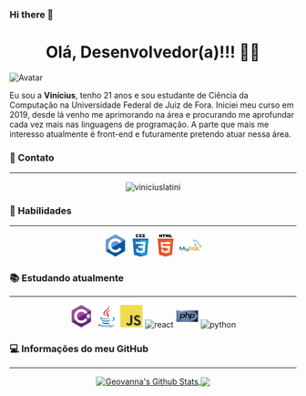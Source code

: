 ### Hi there 👋

<!--
**ViniciusLatini/ViniciusLatini** is a ✨ _special_ ✨ repository because its `README.md` (this file) appears on your GitHub profile.
-->
<h1 align = "center">Olá, Desenvolvedor(a)!!! 👋🏼 </h1>

<img src="https://user-images.githubusercontent.com/71272198/120073460-c771ed80-c06e-11eb-8da8-9f3d384fd0b4.png" alt="Avatar">

<p> Eu sou a <strong>Vinícius</strong>, tenho 21 anos e sou estudante de Ciência da Computação na Universidade Federal de Juiz de Fora. Iniciei meu curso em 2019, desde lá venho me aprimorando na área e procurando me aprofundar cada vez mais nas linguagens de programação. A parte que mais me interesso atualmente é front-end e futuramente pretendo atuar nessa área.</p>

<h3 align = "left"> 📱 Contato</h3>
<hr>
<p align = "center">
    <a style="text-decoration: none;" href = "https://www.linkedin.com/in/geovanna-s-lima/" target = "_blank"> 
        <img align = "center" src = "https://logospng.org/download/linkedin/logo-linkedin-2048.png" alt ="viniciuslatini" height ="40" width ="40"/> 
    </a>
</p>

<h3 align = "left">🔧 Habilidades </h3>
<hr>
<p align = "center"> 
    <a style="text-decoration: none;" href="https://www.cprogramming.com/" target="_blank"> 
    <img src = "https://raw.githubusercontent.com/devicons/devicon/master/icons/c/c-original.svg "alt =" c "width =" 40 "height =" 40 "/> 
    </a> 
    <a style="text-decoration: none;" href="https://www.w3schools.com/css/" target="_blank"> 
        <img  src = "https://raw.githubusercontent.com/devicons/devicon/master/icons/css3/css3-original-wordmark.svg"alt =" css3 "width =" 40 "height =" 40 "/> 
    </a> 
    <a style="text-decoration: none;" href ="https://www.w3.org/html/ "target =" _ blank "> 
        <img src ="https://raw.githubusercontent.com/devicons/devicon/master/icons/html5/html5-original-wordmark.svg "alt =" html5 "width =" 40 "height =" 40 "/> 
    </a> 
    <a style="text-decoration: none;" href="https://www.mysql.com/" target="_blank"> 
        <img src ="https://raw.githubusercontent.com/devicons/devicon/master/icons/mysql/mysql-original-wordmark.svg "alt =" mysql "width =" 40 "height =" 40 "/> 
    </a> 
</p>

<h3 align = "left">📚 Estudando atualmente</h3>
<hr>
<p align = "center">
    <a style="text-decoration: none;" href = "https://www.w3schools.com/cs/" target = "_ blank"> 
        <img src = "https://raw.githubusercontent.com/devicons/devicon/master/icons/csharp/csharp-original.svg "alt =" csharp "largura =" 40 "height = "40" /> 
    </a> 
    <a style="text-decoration: none;" href="https://www.java.com" target="_blank"> 
        <img src ="https://raw.githubusercontent.com/devicons/devicon/master/icons/java/java-original.svg "alt =" java "width =" 40 "height =" 40 "/> 
    </a> 
    <a style="text-decoration: none;" href="https://desenvolvedor.mozilla.org/en-US/docs/Web/JavaScript "target =" _ blank "> 
        <img src ="https://raw.githubusercontent.com/devicons/devicon/master/icons/javascript/javascript-original.svg "alt =" javascript "width =" 40 "height =" 40 "/> 
    </a> 
    <a style="text-decoration: none;" href="https://pt-br.reactjs.org" target =" _ blank "> 
        <img src ="https://upload.wikimedia.org/wikipedia/commons/thumb/a/a7/React-icon.svg/1200px-React-icon.svg.png" alt =" react "width =" 50 "height =" 35 "/> 
    </a>  
    <a style="text-decoration: none;" href="https://www.php.net "target =" _ blank "> 
        <img src ="https://raw.githubusercontent.com/devicons/devicon/master/icons/php/php-original.svg "alt =" php "width =" 40 "height =" 40 "/> 
    </a>  
    <a style="text-decoration: none;" href="https://www.python.org" target="_blank"> 
        <img src ="https://img.icons8.com/color/452/python.png" alt =" python "width =" 40 "height =" 40 "/> 
    </a>
</p>

<h3 align = "left">💻 Informações do meu GitHub </h3>
<hr>
<p align = "center">
    <a href="https://github.com/Geovanna-Lima">
        <img align="center" alt="Geovanna's Github Stats" src="https://github-readme-stats.vercel.app/api?username=Geovanna-Lima&show_icons=true&theme=radical" />
    </a>
    <a href="https://github.com/Geovanna-Lima">
        <img align="center" src="https://github-readme-stats.anuraghazra1.vercel.app/api/top-langs/?username=Geovanna-Lima&theme=radical" />
    </a>
</p>

